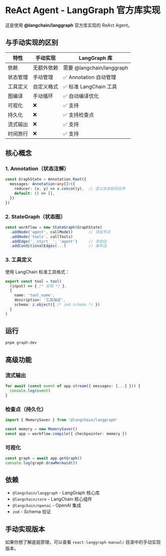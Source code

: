 # ReAct Agent - LangGraph 官方库实现

这是使用 **@langchain/langgraph** 官方库实现的 ReAct Agent。

## 与手动实现的区别

| 特性 | 手动实现 | LangGraph 库 |
|-----|---------|-------------|
| 依赖 | 无额外依赖 | 需要 @langchain/langgraph |
| 状态管理 | 手动管理 | ✅ Annotation 自动管理 |
| 工具定义 | 自定义格式 | ✅ 标准 LangChain 工具 |
| 图编译 | 手动循环 | ✅ 自动编译优化 |
| 可视化 | ❌ | ✅ 支持 |
| 持久化 | ❌ | ✅ 支持检查点 |
| 流式输出 | ❌ | ✅ 支持 |
| 时间旅行 | ❌ | ✅ 支持 |

## 核心概念

### 1. Annotation（状态注解）

```typescript
const GraphState = Annotation.Root({
  messages: Annotation<any[]>({
    reducer: (x, y) => x.concat(y),  // 定义状态如何合并
    default: () => [],
  })
})
```

### 2. StateGraph（状态图）

```typescript
const workflow = new StateGraph(GraphState)
  .addNode('agent', callModel)       // 添加节点
  .addNode('tools', callTools)
  .addEdge('__start__', 'agent')     // 添加边
  .addConditionalEdges(...)          // 条件边
```

### 3. 工具定义

使用 LangChain 标准工具格式：

```typescript
export const tool = tool(
  (input) => { /* 实现 */ },
  {
    name: 'tool_name',
    description: '工具描述',
    schema: z.object({ /* zod schema */ })
  }
)
```

## 运行

```bash
pnpm graph:dev
```

## 高级功能

### 流式输出

```typescript
for await (const event of app.stream({ messages: [...] })) {
  console.log(event)
}
```

### 检查点（持久化）

```typescript
import { MemorySaver } from '@langchain/langgraph'

const memory = new MemorySaver()
const app = workflow.compile({ checkpointer: memory })
```

### 可视化

```typescript
const graph = await app.getGraph()
console.log(graph.drawMermaid())
```

## 依赖

- `@langchain/langgraph` - LangGraph 核心库
- `@langchain/core` - LangChain 核心组件
- `@langchain/openai` - OpenAI 集成
- `zod` - Schema 验证

## 手动实现版本

如果你想了解底层原理，可以查看 `react-langgraph-manual/` 目录中的手动实现版本。
